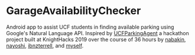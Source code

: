 # GarageAvailabilityChecker
Android app to assist UCF students in finding available parking using Google's Natural Language API.  Inspired by [UCFParkingAgent](https://github.com/hacker-alliance/UCFParkingAgent) a hackathon project built at KnightHacks 2019 over the course of 36 hours by [nabakin](https://github.com/nabakin), [nayoshi](https://github.com/nayoshi), [ibnzterrell](https://github.com/ibnzterrell), and [myself](https://github.com/LeodisTaylor).
